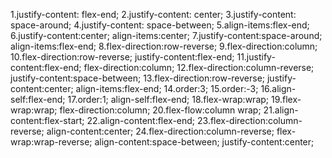 1.justify-content: flex-end;
2.justify-content: center;
3.justify-content: space-around;
4.justify-content: space-between;
5.align-items:flex-end;
6.justify-content:center;
  align-items:center;
7.justify-content:space-around;
  align-items:flex-end;
8.flex-direction:row-reverse;
9.flex-direction:column;
10.flex-direction:row-reverse;
   justify-content:flex-end;
11.justify-content:flex-end;
   flex-direction:column;
12.flex-direction:column-reverse;
   justify-content:space-between;
13.flex-direction:row-reverse;
   justify-content:center;
   align-items:flex-end;
14.order:3;
15.order:-3;
16.align-self:flex-end;
17.order:1;
   align-self:flex-end;
18.flex-wrap:wrap;
19.flex-wrap:wrap;
   flex-direction:column;
20.flex-flow:column wrap;
21.align-content:flex-start;
22.align-content:flex-end;
23.flex-direction:column-reverse;
   align-content:center;
24.flex-direction:column-reverse;
   flex-wrap:wrap-reverse;
   align-content:space-between;
   justify-content:center;